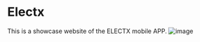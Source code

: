 # Electx
This is a showcase website of the ELECTX mobile APP. 
![image](https://user-images.githubusercontent.com/100085288/205478793-957abe59-1467-4ede-b3b3-873f01c91cb5.png)
